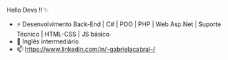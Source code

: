 Hello Devs !! ✨
- ⚡ Desenvolvimento Back-End | C# | POO | PHP | Web Asp.Net | Suporte Técnico | HTML-CSS | JS básico
- 💬 Inglês intermediário
- 📫 https://www.linkedin.com/in/-gabrielacabral-/

